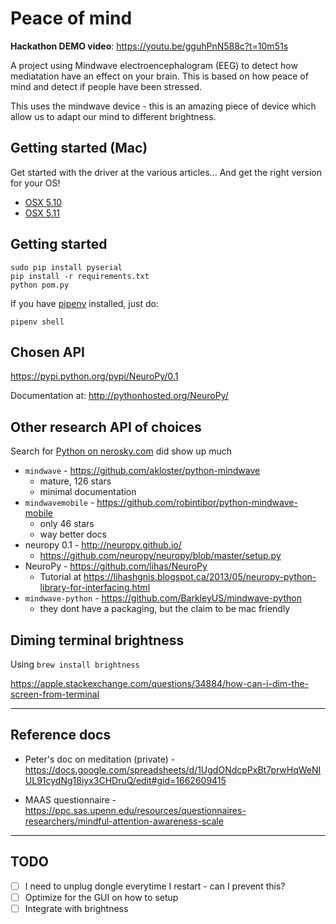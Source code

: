 
# Peace of mind

**Hackathon DEMO video**: https://youtu.be/gguhPnN588c?t=10m51s

A project using Mindwave electroencephalogram (EEG) to detect how mediatation have an effect on your brain.  This is based on how peace of mind and detect if people have been stressed.

This uses the mindwave device - this is an amazing piece of
device which allow us to adapt our mind to different brightness.


## Getting started (Mac)

Get started with the driver at the various articles... And get the right version for your OS!

* [OSX 5.10](http://support.neurosky.com/kb/mindwave/cant-get-the-connection-with-mindwave-in-mac-os-x-1010)
* [OSX 5.11](http://support.neurosky.com/kb/mindwave/mindwave-cant-work-on-mac-osx-1011-or-higher)



## Getting started

```
sudo pip install pyserial
pip install -r requirements.txt
python pom.py
```

If you have [pipenv](https://github.com/pypa/pipenv) installed, just do:

```
pipenv shell
```

## Chosen API

https://pypi.python.org/pypi/NeuroPy/0.1

Documentation at: http://pythonhosted.org/NeuroPy/


## Other research API of choices

Search for [Python on nerosky.com](http://support.neurosky.com/search?utf8=%E2%9C%93&q=python) did show up much

* `mindwave` - https://github.com/akloster/python-mindwave
    - mature, 126 stars
    - minimal documentation
* `mindwavemobile` - https://github.com/robintibor/python-mindwave-mobile
    - only 46 stars
    - way better docs
* neuropy 0.1 - http://neuropy.github.io/
    - https://github.com/neuropy/neuropy/blob/master/setup.py
* NeuroPy - https://github.com/lihas/NeuroPy
    - Tutorial at https://lihashgnis.blogspot.ca/2013/05/neuropy-python-library-for-interfacing.html
* `mindwave-python` - https://github.com/BarkleyUS/mindwave-python
  - they dont have a packaging, but the claim to be mac friendly

## Diming terminal brightness

Using `brew install brightness`

https://apple.stackexchange.com/questions/34884/how-can-i-dim-the-screen-from-terminal


------------------

## Reference docs

* Peter's doc on meditation (private) - https://docs.google.com/spreadsheets/d/1UgdONdcpPxBt7prwHqWeNIUL91cydNg18iyx3CHDruQ/edit#gid=1662609415

* MAAS questionnaire - https://ppc.sas.upenn.edu/resources/questionnaires-researchers/mindful-attention-awareness-scale


------------------

## TODO

- [ ] I need to unplug dongle everytime I restart - can I prevent this?
- [ ] Optimize for the GUI on how to setup
- [ ] Integrate with brightness
